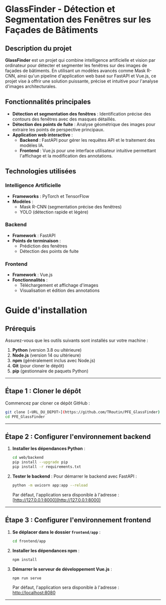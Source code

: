 # GlassFinder - Détection et Segmentation des Fenêtres sur les Façades de Bâtiments

## Description du projet
**GlassFinder** est un projet qui combine intelligence artificielle et vision par ordinateur pour détecter et segmenter les fenêtres sur des images de façades de bâtiments. En utilisant un modèles avancés comme Mask R-CNN, ainsi qu'un pipeline d'application web basé sur FastAPI et Vue.js, ce projet vise à offrir une solution puissante, précise et intuitive pour l'analyse d'images architecturales.

## Fonctionnalités principales
- **Détection et segmentation des fenêtres** : Identification précise des contours des fenêtres avec des masques détaillés.
- **Détection des points de fuite** : Analyse géométrique des images pour extraire les points de perspective principaux.
- **Application web interactive** : 
  - **Backend** : FastAPI pour gérer les requêtes API et le traitement des modèles IA.
  - **Frontend** : Vue.js pour une interface utilisateur intuitive permettant l'affichage et la modification des annotations.

## Technologies utilisées
### Intelligence Artificielle
- **Frameworks** : PyTorch et TensorFlow
- **Modèles** :
  - Mask R-CNN (segmentation précise des fenêtres)
  - YOLO (détection rapide et légère)

### Backend
- **Framework** : FastAPI
- **Points de terminaison** :
  - Prédiction des fenêtres
  - Détection des points de fuite

### Frontend
- **Framework** : Vue.js
- **Fonctionnalités** :
  - Téléchargement et affichage d'images
  - Visualisation et édition des annotations
 
# Guide d'installation

## Prérequis
Assurez-vous que les outils suivants sont installés sur votre machine :
1. **Python** (version 3.8 ou ultérieure)
2. **Node.js** (version 14 ou ultérieure)
3. **npm** (généralement inclus avec Node.js)
4. **Git** (pour cloner le dépôt)
5. **pip** (gestionnaire de paquets Python)

---

## Étape 1 : Cloner le dépôt
Commencez par cloner ce dépôt GitHub :
```bash
git clone [<URL_DU_DEPOT>](https://github.com/TRoutin/PFE_GlassFinder)
cd PFE_GlassFinder
```

---

## Étape 2 : Configurer l'environnement backend

1. **Installer les dépendances Python** :
   ```bash
   cd web/backend
   pip install --upgrade pip
   pip install -r requirements.txt
   ```

2. **Tester le backend** :
   Pour démarrer le backend avec FastAPI :
   ```bash
   python -m uvicorn app:app --reload
   ```
   Par défaut, l'application sera disponible à l'adresse : [http://127.0.0.1:8000](http://127.0.0.1:8000)

---

## Étape 3 : Configurer l'environnement frontend

1. **Se déplacer dans le dossier `frontend/app`** :
   ```bash
   cd frontend/app
   ```

2. **Installer les dépendances npm** :
   ```bash
   npm install
   ```

3. **Démarrer le serveur de développement Vue.js** :
   ```bash
   npm run serve
   ```
   Par défaut, l'application sera disponible à l'adresse : [http://localhost:8080](http://localhost:8080)

---
